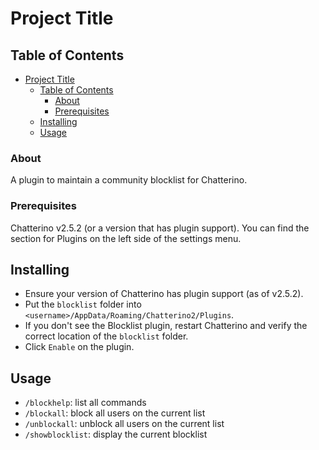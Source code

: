# Project Title

## Table of Contents

- [Project Title](#project-title)
  - [Table of Contents](#table-of-contents)
    - [About ](#about-)
    - [Prerequisites](#prerequisites)
  - [Installing](#installing)
  - [Usage ](#usage-)

### About <a name = "about"></a>

A plugin to maintain a community blocklist for Chatterino.

### Prerequisites

Chatterino v2.5.2 (or a version that has plugin support). You can find the section for Plugins on the left side of the settings menu.

## Installing<a name = "installing"></a>

- Ensure your version of Chatterino has plugin support (as of v2.5.2). 
- Put the `blocklist` folder into `<username>/AppData/Roaming/Chatterino2/Plugins`.
- If you don't see the Blocklist plugin, restart Chatterino and verify the correct location of the `blocklist` folder.
- Click `Enable` on the plugin.

## Usage <a name = "usage"></a>

- `/blockhelp`: list all commands
- `/blockall`: block all users on the current list
- `/unblockall`: unblock all users on the current list
- `/showblocklist`: display the current blocklist
